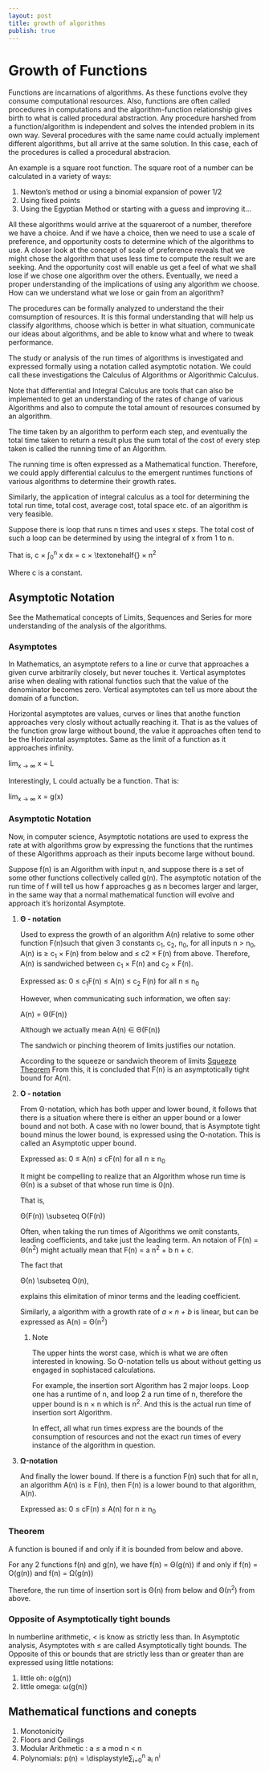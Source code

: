 ```yaml
---
layout: post
title: growth of algorithms
publish: true
---
```


# Growth of Functions<a id="orgheadline11"></a>

Functions are incarnations of algorithms. As these functions evolve they consume
computational resources. Also, functions are often called procedures in
computations and the algorithm-function relationship gives birth to what is
called procedural abstraction. Any procedure harshed from a
function/algorithm is independent and solves the intended
problem in its own way. Several procedures with the same name could actually
implement different algorithms, but all arrive at the same solution. In this
case, each of the procedures is called a procedural abstracion.

An example is a square root function. The square root of a number can be
calculated in a variety of ways:

1.  Newton&rsquo;s method or using a binomial expansion of power 1/2
2.  Using fixed points
3.  Using the Egyptian Method or starting with a guess and improving it&#x2026;

All these algorithms would arrive at the squareroot of a number, therefore we
have a choice. And if we have a choice, then we need to use a scale of
preference, and opportunity costs to determine which of the algorithms to use. A
closer look at the concept of scale of preference reveals that we might chose
the algorithm that uses less time to compute the result we are seeking. And the
opportunity cost will enable us get a feel of what we shall lose if we chose
one algorithm over the others. Eventually, we need a proper understanding of
the implications of using any algorithm we choose. How can we understand what
we lose or gain from an algorithm?

The procedures can be formally analyzed to understand the their comsumption of
resources. It is this formal understanding that will help us classify
algorithms, choose which is better in what situation, communicate our ideas
about algorithms, and be able to know what
and where to tweak performance.

The study or analysis of the run times of algorithms is investigated and
expressed formally using a notation called asymptotic notation. We could call
these investigations the Calculus of Algorithms or Algorithmic Calculus.

Note that differential and Integral Calculus are tools that can also be
implemented to get an understanding of the rates of change of various
Algorithms and also to compute the total amount of resources consumed by an
algorithm.

The time taken by an algorithm to perform each step, and eventually the total
time taken to return a result plus the sum total of the cost of every step
taken is called the running time of an Algorithm.

The running time is often expressed as a Mathematical function. Therefore, we
could apply differential calculus to the emergent runtimes functions of various
algorithms to determine their growth rates.

Similarly, the application of integral calculus as a tool for determining the
total run time, total cost, average cost, total space etc. of an algorithm is
very feasible.

Suppose there is loop that runs n times and uses x steps. The total cost of
such a loop can be determined by using the integral of x from 1 to n.

That is, c &times; &int;<sub>0</sub><sup>n</sup>  x dx = c &times; \textonehalf{} &times; n<sup>2</sup>

Where c is a constant.

## Asymptotic Notation<a id="orgheadline9"></a>

See the Mathematical concepts of Limits, Sequences and Series  for more understanding of the analysis
of the algorithms.

### Asymptotes<a id="orgheadline1"></a>

In Mathematics, an asymptote refers to a line or curve that approaches a given
curve arbitrarily closely, but never touches it. Vertical asymptotes arise when
dealing with rational functios such that the value of the denominator becomes
zero. Vertical asymptotes can tell us more about the domain of a function.

Horizontal asymptotes are values, curves or lines that anothe function
approaches very closly without actually reaching it. That is as the values of
the function grow large without bound, the value it approaches often tend to be
the Horizontal asymptotes. Same as the limit of a function as it approaches
infinity.

lim<sub>x &rarr; &infin;</sub> x = L

Interestingly, L could actually be a function. That is:

lim<sub>x &rarr; &infin;</sub> x = g(x)

### Asymptotic Notation<a id="orgheadline6"></a>

Now, in computer science, Asymptotic notations are used to express the rate at
with algorithms grow by expressing the functions that the runtimes of these
Algorithms approach as their inputs become large without bound.

Suppose f(n) is an Algorithm with input n, and suppose there is a set of some
other functions collectively called g(n). The asymptotic notation of the run
time of f will tell us how f approaches g as n becomes larger and larger, in
the same way that a normal mathematical function will evolve and approach it&rsquo;s
horizontal Asymptote.

1.  **&Theta; - notation**

    Used to express the growth of an algorithm A(n) relative to some other function F(n)such
    that given 3 constants c<sub>1</sub>, c<sub>2</sub>, n<sub>0</sub>, for all inputs n > n<sub>0</sub>, A(n) is &ge; c<sub>1</sub> &times; F(n) from
    below and &le; c2 &times;  F(n) from above. Therefore, A(n) is sandwiched between
    c<sub>1</sub> &times; F(n) and c<sub>2</sub> &times; F(n).
    
    Expressed as: 0 &le; c<sub>1</sub>F(n) &le; A(n) &le; c<sub>2</sub> F(n) for all n &le; n<sub>0</sub>
    
    However, when communicating such information, we often say:
    
    A(n) = &Theta;(F(n))
    
    Although we actually mean A(n) &isin; &Theta;(F(n))
    
    The sandwich or pinching theorem of limits justifies our notation.
    
    According to the squeeze or sandwich theorem of limits [<span class="underline">Squeeze Theorem</span>](https://en.wikipedia.org/wiki/Squeeze_theorem)
    From this, it is concluded that F(n) is an asymptotically tight bound for A(n).

2.  **O - notation**

    From &Theta;-notation, which has both upper and lower bound, it follows that
    there is a situation where there is either an upper bound or a lower bound and
    not both. A case with no lower bound, that is Asymptote tight bound minus the
    lower bound, is expressed using the O-notation. This is called an Asymptotic
    upper bound.
    
    Expressed as: 0 &le; A(n) &le; cF(n) for all n &ge; n<sub>0</sub>
    
    It might be compelling to realize that an Algorithm whose run time is &Theta;(n)
    is a subset of that whose run time is 0(n).
    
    That is,
    
    &Theta;(F(n)) \subseteq O(F(n))
    
    Often, when taking the run times of Algorithms we omit constants, leading
    coefficients, and take just the leading term. An notaion of F(n) = &Theta;(n<sup>2</sup>)
    might actually mean that F(n) = a n<sup>2</sup> + b n + c.
    
    The fact that
    
    &Theta;(n) \subseteq O(n),
    
     explains this elimitation of minor terms
    and the leading coefficient.
    
    Similarly, a algorithm with a growth rate of *a &times; n + b* is linear, but can
    be expressed as A(n) = &Theta;(n<sup>2</sup>)
    
    1.  Note
    
        The upper hints the worst case, which is what we are often interested in
        knowing. So O-notation tells us about without getting us engaged in sophistaced
        calculations.
        
        For example, the insertion sort Algorithm has 2 major loops. Loop one has a
        runtime of n, and loop 2 a run time of n, therefore the upper bound is n &times;
        n which is n<sup>2</sup>. And this is the actual run time of insertion sort Algorithm.
        
        In effect, all what run times express are the bounds of the consumption of
        resources and not the exact run times of every instance of the algorithm in question.

3.  **&Omega;-notation**

    And finally the lower bound. If there is a function F(n) such that for all n,
    an algorithm A(n) is &ge; F(n), then F(n) is a lower bound to that algorithm,
    A(n).
    
    Expressed as: 0 &le; cF(n) &le; A(n) for n &ge; n<sub>0</sub>

### Theorem<a id="orgheadline7"></a>

A function is bouned if and only if it is bounded from below and above.

For any 2 functions f(n) and g(n), we have f(n) = &Theta;(g(n)) if and only if
f(n) = O(g(n)) and f(n) = &Omega;(g(n))

Therefore, the run time of insertion sort is &Theta;(n) from below and
&Theta;(n<sup>2</sup>) from above.

### Opposite of Asymptotically tight bounds<a id="orgheadline8"></a>

In numberline arithmetic, &lt; is know as strictly less than. In Asymptotic
analysis, Asymptotes with &le; are called Asymptotically tight bounds. The
Opposite of this or bounds that are strictly less than or greater than are
expressed using little notations:

1.  little oh: o(g(n))
2.  little omega: &omega;(g(n))

## Mathematical functions and conepts<a id="orgheadline10"></a>

1.  Monotonicity
2.  Floors and Ceilings
3.  Modular Arithmetic : a &le; a mod n < n
4.  Polynomials: p(n) = \displaystyle&sum;<sub>i=0</sub><sup>n</sup> a<sub>i</sub>  n<sup>i</sup>
